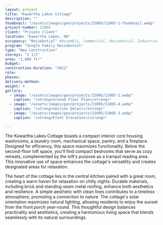 ```yaml
---
layout: project 
title: "Kawartha Lakes Cottage"
description: ""
thumbnail: "/assets/images/gen/projects/21005/21005-1-thumbnail.webp"
project-number: 21005
client: "Private Client"
location: "Kawartha Lakes, ON"
occupancy: "Residential" #Assembly, Commercial, Residential, Industrial, Institutional   
program: "Single Family Residential"
type: "New Construction"
storeys: "2 1/2"
area: "1,600 ft²"
budget: 
construction-duration: "2022"
role: 
phases: 
delivery-method: 
weight: 4
gallery:
  - image: "/assets/images/gen/projects/21005/21005-2.webp"
    caption: "<strong>Ground Floor Plan</strong>"
  - image: "/assets/images/gen/projects/21005/21005-4.webp"
    caption: "<strong>Section Detail</strong>"
  - image: "/assets/images/gen/projects/21005/21005-3.webp"
    caption: "<strong>Front Elevation</strong>"

---
```


The Kawartha Lakes Cottage boasts a compact interior core housing washrooms, a laundry room, mechanical space, pantry, and a fireplace. Designed for efficiency, this space maximizes functionality. Below the second-floor loft space, you'll find compact bedrooms that serve as cozy retreats, complemented by the loft's purpose as a tranquil reading area. This innovative use of space enhances the cottage's versatility and creates designated areas for relaxation. 

The heart of the cottage lies in the central kitchen paired with a great room, creating a warm haven for relaxation on chilly nights. Durable materials, including brick and standing seam metal roofing, enhance both aesthetics and resilience. A simple aesthetic with clean lines contributes to a timeless atmosphere, promoting a connection to nature. The cottage's solar orientation maximizes natural lighting, allowing residents to enjoy the sunset from the front porch year-round. This thoughtful design balances practicality and aesthetics, creating a harmonious living space that blends seamlessly with its natural surroundings.
